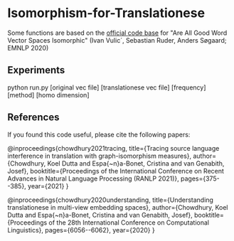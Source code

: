 # Isomorphism-for-Translationese
Some functions are based on the [official code base](https://github.com/cambridgeltl/iso-study) for "Are All Good Word Vector Spaces Isomorphic" (Ivan Vulic´, Sebastian Ruder, Anders Søgaard; EMNLP 2020)

## Experiments
python run.py [original vec file] [translationese vec file] [frequency] [method] [homo dimension] 


## References
If you found this code useful, please cite the following papers:

@inproceedings{chowdhury2021tracing,
  title={Tracing source language interference in translation with graph-isomorphism measures},
  author={Chowdhury, Koel Dutta and Espa{\~n}a-Bonet, Cristina and van Genabith, Josef},
  booktitle={Proceedings of the International Conference on Recent Advances in Natural Language Processing (RANLP 2021)},
  pages={375--385},
  year={2021}
}

@inproceedings{chowdhury2020understanding,
  title={Understanding translationese in multi-view embedding spaces},
  author={Chowdhury, Koel Dutta and Espa{\~n}a-Bonet, Cristina and van Genabith, Josef},
  booktitle={Proceedings of the 28th International Conference on Computational Linguistics},
  pages={6056--6062},
  year={2020}
}
